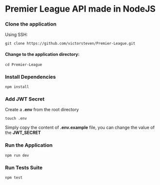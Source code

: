 # Premier League API made in NodeJS

### Clone the application

Using SSH:
```
git clone https://github.com/victorsteven/Premier-League.git
```

#### Change to the application directory:
```
cd Premier-League
```
### Install Dependencies
```
npm install
```

### Add JWT Secret
Create a **.env** from the root directory
```
touch .env
```
Simply copy the content of **.env.example** file, you can change the value of the **JWT_SECRET**

### Run the Application

```
npm run dev
```

### Run Tests Suite

```
npm test
```
